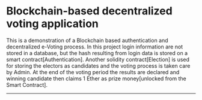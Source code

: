 # Blockchain-based decentralized voting application

This is a demonstration of a Blockchain based authentication and decentralized e-Voting process. In this project login information are not stored in a database, but the hash resulting from login data is stored on a smart contract[Authentication].
Another solidity contract[Election] is used for storing the electors as candidates and the voting process is taken care by Admin. At the end of the voting period the results are declared and winning candidate then claims  1 Ether as prize money[unlocked from the Smart Contract].

---

